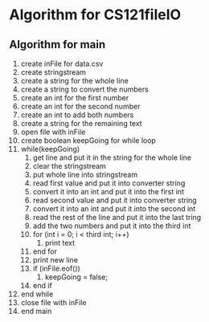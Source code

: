 # Algorithm for CS121fileIO
## Algorithm for main
1. create inFile for data.csv
1. create stringstream
1. create a string for the whole line
1. create a string to convert the numbers
1. create an int for the first number
1. create an int for the second number
1. create an int to add both numbers
1. create a string for the remaining text
1. open file with inFile
1. create boolean keepGoing for while loop
1. while(keepGoing)
    1. get line and put it in the string for the whole line
    1. clear the stringstream
    1. put whole line into stringstream
    1. read first value and put it into converter string
    1. convert it into an int and put it into the first int
    1. read second value and put it into converter string
    1. convert it into an int and put it into the second int
    1. read the rest of the line and put it into the last tring
    1. add the two numbers and put it into the third int
    1. for (int i = 0; i < third int; i++)
        1. print text
    1. end for
    1. print new line
    1. if (inFile.eof())
        1. keepGoing = false;
    1. end if
1. end while
1. close file with inFile
1. end main
